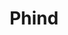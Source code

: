 ---
title: Phind
description: Phind is an intelligent assistant for programmers. With Phind, you'll get the answer you're looking for in seconds instead of hours.
url: https://www.phind.com/
image:
    # url: '/assets/images/cafe.png'
    # alt: 'Cafe'
tags: ['ai', 'chatbot', 'llm', 'search-engine']
pubDate: 2023-12-13
draft: false
---